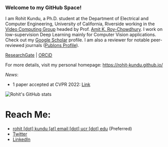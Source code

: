 ### Welcome to my GitHub Space!

I am Rohit Kundu, a Ph.D. student at the Department of Electrical and Computer Engineering, University of California, Riverside working in the [Video Computing Group](https://vcg.engr.ucr.edu/) headed by Prof. [Amit K. Roy-Chowdhury](https://scholar.google.com/citations?user=hfgwx0oAAAAJ&hl=en&oi=ao). I work on low-supervision Deep Learning mainly for Computer Vision applications. Check out my [Google Scholar](http://scholar.google.com/citations?user=MxZUU8kAAAAJ&hl=en) profile. I am also a reviewer for notable peer-reviewed journals ([Publons Profile](https://publons.com/researcher/4557964/rohit-kundu/peer-review/)).

[ResearchGate](https://www.researchgate.net/profile/Rohit-Kundu) | [ORCiD](https://orcid.org/0000-0001-8665-8898)

For more details, visit my personal homepage: https://rohit-kundu.github.io/

_News_:
- 1 paper accepted at CVPR 2022: [Link](https://arxiv.org/pdf/2203.14843.pdf)

<!--![Top Langs](https://github-readme-stats.vercel.app/api/top-langs/?username=Rohit-Kundu))-->

![Rohit's GitHub stats](https://github-readme-stats.vercel.app/api?username=Rohit-Kundu&count_private=true&show_icons=true&theme=radical)

<!--![](https://komarev.com/ghpvc/?username=Rohit-Kundu)-->

# Reach Me:
- [rohit [dot] kundu [at] email [dot] ucr [dot] edu](mailto:rohit.kundu@email.ucr.edu) (Preferred)
- [Twitter](https://twitter.com/rohitkundu_2000)
- [LinkedIn](https://www.linkedin.com/in/rohitkundu2000/)
